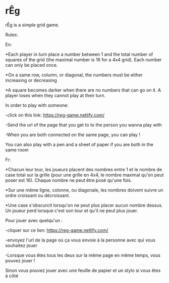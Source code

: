 # rÊg

rÊg is a simple grid game.


Rules:


En:

*Each player in turn place a number between 1 and the total number of squares of the grid (the maximal number is 16 for a 4x4 grid). Each number can only be placed once.


*On a same row, column, or diagonal, the numbers must be either increasing or decreasing


*A square becomes darker when there are no numbers that can go on it. A player loses when they cannot play at their turn.


In order to play with someone:

-click on this link: https://reg-game.netlify.com/

-Send the url of the page that you get to to the person you wanna play with

-When you are both connected on the same page, you can play !

You can also play with a pen and a sheet of paper if you are both in the same room




Fr:


 *Chacun leur tour, les joueurs placent des nombres entre 1 et le nombre de case total sur la grille (pour une grille en 4x4, le nombre maximal qu'on peut poser est 16). Chaque nombre ne peut être posé qu'une fois.


 *Sur une même ligne, colonne, ou diagonale, les nombres doivent suivre un ordre croissant ou décroissant.


 *Une case s'obscurcit lorsqu'on ne peut plus placer aucun nombre dessus. Un joueur perd lorsque c'est son tour et qu'il ne peut plus jouer.



 Pour jouer avec quelqu'un :


-cliquer sur ce lien: https://reg-game.netlify.com/


-envoyez l'url de la page où ça vous envoie à la personne avec qui vous souhaitez jouer


-Lorsque vous êtes tous les deux sur la même page en même temps, vous pouvez jouer !



Sinon vous pouvez jouer avec une feuille de papier et un stylo si vous êtes à côté
